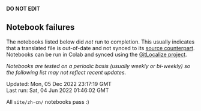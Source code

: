 __DO NOT EDIT__

## Notebook failures

The notebooks listed below did *not* run to completion. This usually indicates
that a translated file is out-of-date and not synced to its
[source counterpart](../en-snapshot/). Notebooks can be run in Colab and synced
using the [GitLocalize project](https://gitlocalize.com/tensorflow/docs-l10n).

*Notebooks are tested on a periodic basis (usually weekly or bi-weekly) so the
following list may not reflect recent updates.*

Updated: Mon, 05 Dec 2022 23:17:19 GMT<br/>
Last run: Sat, 04 Jun 2022 01:46:02 GMT

All <code>site/zh-cn/</code> notebooks pass :)

